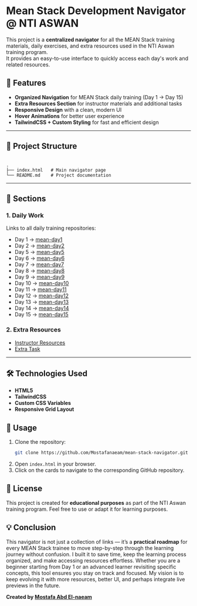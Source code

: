 
# Mean Stack Development Navigator @ NTI ASWAN

This project is a **centralized navigator** for all the MEAN Stack training materials, daily exercises, and extra resources used in the NTI Aswan training program.  
It provides an easy-to-use interface to quickly access each day's work and related resources.



## 🚀 Features
- **Organized Navigation** for MEAN Stack daily training (Day 1 → Day 15)
- **Extra Resources Section** for instructor materials and additional tasks
- **Responsive Design** with a clean, modern UI
- **Hover Animations** for better user experience
- **TailwindCSS + Custom Styling** for fast and efficient design

---

## 📂 Project Structure
```

.
├── index.html   # Main navigator page
└── README.md    # Project documentation

````

---

## 📌 Sections
### 1. **Daily Work**
Links to all daily training repositories:
- Day 1 → [mean-day1](https://github.com/Mostafanaeam/mean-day1)
- Day 2 → [mean-day2](https://github.com/Mostafanaeam/mean-day2)
- Day 5 → [mean-day5](https://github.com/Mostafanaeam/mean-day5)
- Day 6 → [mean-day6](https://github.com/Mostafanaeam/mean-day6)
- Day 7 → [mean-day7](https://github.com/Mostafanaeam/mean-day7)
- Day 8 → [mean-day8](https://github.com/Mostafanaeam/mean-day8)
- Day 9 → [mean-day9](https://github.com/Mostafanaeam/mean-day9)
- Day 10 → [mean-day10](https://github.com/Mostafanaeam/mean-day10)
- Day 11 → [mean-day11](https://github.com/Mostafanaeam/mean-day11)
- Day 12 → [mean-day12](https://github.com/Mostafanaeam/mean-day12)
- Day 13 → [mean-day13](https://github.com/Mostafanaeam/mean-day13)
- Day 14 → [mean-day14](https://github.com/Mostafanaeam/mean-day14)
- Day 15 → [mean-day15](https://github.com/Mostafanaeam/mean-day15)

### 2. **Extra Resources**
- [Instructor Resources](https://github.com/Mostafanaeam/mean-instractor)
- [Extra Task](https://github.com/Mostafanaeam/mean-task)

---

## 🛠️ Technologies Used
- **HTML5**
- **TailwindCSS**
- **Custom CSS Variables**
- **Responsive Grid Layout**



## 📖 Usage
1. Clone the repository:
   ```bash
   git clone https://github.com/Mostafanaeam/mean-stack-navigator.git
   ````
2. Open `index.html` in your browser.
3. Click on the cards to navigate to the corresponding GitHub repository.

## 📜 License

This project is created for **educational purposes** as part of the NTI Aswan training program.
Feel free to use or adapt it for learning purposes.



## 💡 Conclusion

This navigator is not just a collection of links — it’s a **practical roadmap** for every MEAN Stack trainee to move step-by-step through the learning journey without confusion.
I built it to save time, keep the learning process organized, and make accessing resources effortless.
Whether you are a beginner starting from Day 1 or an advanced learner revisiting specific concepts, this tool ensures you stay on track and focused.
My vision is to keep evolving it with more resources, better UI, and perhaps integrate live previews in the future.



**Created by [Mostafa Abd El-naeam](https://github.com/Mostafanaeam)**


